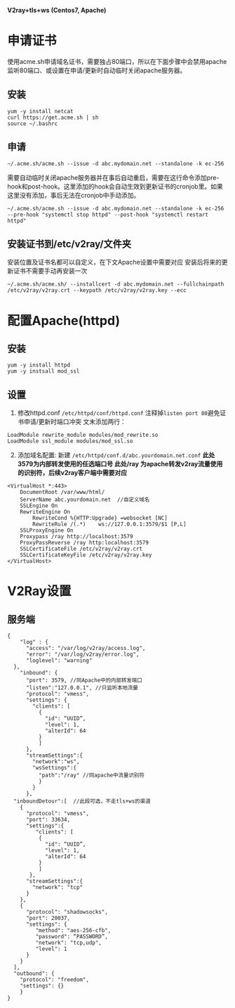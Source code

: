 **V2ray+tls+ws (Centos7, Apache)**

# 申请证书
使用acme.sh申请域名证书，需要独占80端口，所以在下面步骤中会禁用apache监听80端口、或设置在申请/更新时自动临时关闭apache服务器。
## 安装
```
yum -y install netcat
curl https://get.acme.sh | sh
source ~/.bashrc
```
## 申请
```
~/.acme.sh/acme.sh --issue -d abc.mydomain.net --standalone -k ec-256
```
需要自动临时关闭apache服务器并在事后自动重启，需要在这行命令添加pre-hook和post-hook。这里添加的hook会自动生效到更新证书的cronjob里。如果这里没有添加，事后无法在cronjob中手动添加。
```
~/.acme.sh/acme.sh --issue -d abc.mydomain.net --standalone -k ec-256 --pre-hook "systemctl stop httpd" --post-hook "systemctl restart httpd"
```
## 安装证书到/etc/v2ray/文件夹
安装位置及证书名都可以自定义，在下文Apache设置中需要对应
安装后将来的更新证书不需要手动再安装一次
```
~/.acme.sh/acme.sh/ --installcert -d abc.mydomain.net --fullchainpath /etc/v2ray/v2ray.crt --keypath /etc/v2ray/v2ray.key --ecc
```

# 配置Apache(httpd)
## 安装
```
yum -y install httpd
yum -y instsall mod_ssl 
```

## 设置
1. 修改httpd.conf  `/etc/httpd/conf/httpd.conf`
注释掉`listen port 80`避免证书申请/更新时端口冲突
文末添加两行：
```
LoadModule rewrite_module modules/mod_rewrite.so
LoadModule ssl_module modules/mod_ssl.so
```
2. 添加域名配置: 新建 `/etc/httpd/conf.d/abc.yourdomain.net.conf`
**此处3579为内部转发使用的任选端口号**
**此处/ray 为apache转发v2ray流量使用的识别符，后续v2ray客户端中需要对应**
```
<VirtualHost *:443>
    DocumentRoot /var/www/html/
    ServerName abc.yourdomain.net  //自定义域名
    SSLEngine On
    RewriteEngine On
        RewriteCond %{HTTP:Upgrade} =websocket [NC]
        RewriteRule /(.*)    ws://127.0.0.1:3579/$1 [P,L]
    SSLProxyEngine On
    Proxypass /ray http://localhost:3579
    ProxyPassReverse /ray http:localhost:3579
    SSLCertificateFile /etc/v2ray/v2ray.crt
    SSLCertificateKeyFile /etc/v2ray/v2ray.key
</VirtualHost>
```

# V2Ray设置
## 服务端
```
{
    "log" : {
      "access": "/var/log/v2ray/access.log",
      "error": "/var/log/v2ray/error.log",
      "loglevel": "warning"
  },
    "inbound": {
      "port": 3579, //同Apache中的内部转发端口
      "listen":"127.0.0.1", //只监听本地流量
      "protocol": "vmess",
      "settings": {
        "clients": [
          {
            "id": “UUID”,
            "level": 1,
            "alterId": 64
          }
          ]
      },
      "streamSettings":{
        "network":"ws",
        "wsSettings":{
          "path":"/ray" //同apache中流量识别符
          }
        }
      },
  "inboundDetour":[  //此段可选，不走tls+ws的渠道
    {
      "protocol": "vmess",
      "port": 33634,
      "settings":{
         "clients": [
          {
            "id": “UUID”,
            "level": 1,
            "alterId": 64
          }
          ]
       },
      "streamSettings":{
        "network": "tcp"
      }
    },
    {
      "protocol": "shadowsocks",
      "port": 20037,
      "settings": {
         "method": "aes-256-cfb",
         "password": “PASSWORD”,
         "network": "tcp,udp",
         "level": 1
      }
    }
  ],
  "outbound": {
    "protocol": "freedom",
    "settings": {}
    }
}
```
